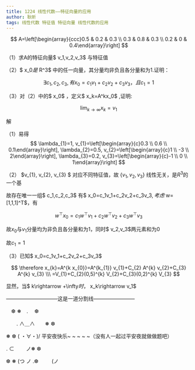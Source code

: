 ```yaml
---
title: 1224 线性代数——特征向量的应用
author: 耿昕
tags: 线性代数 特征值 特征向量 线性代数的应用
---
```





$$
A=\left[\begin{array}{ccc}0.5 & 0.2 & 0.3 \\ 0.3 & 0.8 & 0.3 \\ 0.2 & 0 & 0.4\end{array}\right]
$$


（1）求A的特征向量$ v_1,v_2,v_3$ 与特征值

（2）$ x_0$是$ R^3$ 中的任一向量，其分量均非负且各分量和为1.证明：


$$
\exists c_1,c_2,c_3,有x_0=c_1v_1+c_2v_2+c_3v_3，且c_1=1
$$


（3）对（2）中的$ x_0$ ，定义$ x_k=A^kx_0$ ,证明:


$$
\lim_{k\rightarrow \infty }x_k=v_1
$$



<!--more-->



解

（1）易得
$$
\lambda_{1}=1, v_{1}=\left[\begin{array}{c}0.3 \\ 0.6 \\ 0.1\end{array}\right], \lambda_{2}=0.5, v_{2}=\left[\begin{array}{c}1 \\ -3 \\ 2\end{array}\right], \lambda_{3}=0.2, v_{3}=\left[\begin{array}{c}-1 \\ 0 \\ 1\end{array}\right]
$$


（2） $v_{1}, v_{2}, v_{3} $ 对应不同特征值，故 $\{v_{1}, v_{2}, v_{3}\}$ 线性无关，是$R^3$的一个基

故存在唯一一组$  c_1,c_2,c_3$ 有$ x_0=c_1v_1+c_2v_2+c_3v_3$,考虑$ w=[1,1,1]^T$，有


$$
w^{\top} x_{0}=c_{1} w^{\top} v_{1}+c_{2} w^{\top} v_{2}+c_{3} w^{\top} v_{3}
$$


故$x_0$与$v_1$分量均为非负且各分量和为1，同时$ v_2,v_3$两元素和为0

故$c_1=1$

（3）已知$ x_0=c_1v_1+c_2v_2+c_3v_3$


$$
\therefore x_{k}=A^{k x_{0}}=A^{k_{1}} v_{1}+C_{2} A^{k} v_{2}+C_{3} A^{k} v_{3}
 \\\ =V_{1}+C_{2}(0,5)^{k} V_{2}+C_{3}(0,2)^{k} V_{3}
$$


显然，当$ k\rightarrow +\infty$时，$ x_k\rightarrow v_1$ 



——————————这是一道分割线————————

　❆ ❅　. 　❆
 
　　. ∧＿∧　　❅ ❆

❅ ❆ ( ・∀・)/           平安夜快乐~ ~ ~ ~ ~（没有人一起过平安夜就做做题吧）

. ⊂　　 ノ❅ ❆

❆ ❅ (つ ノ .❆
　　 
   (ノ
